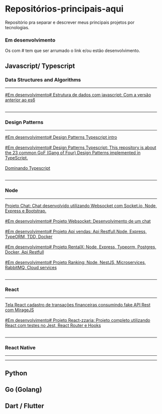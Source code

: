 # Repositórios-principais-aqui
Repositório pra separar e descrever meus principais projetos por tecnologias. 

### Em desenvolvimento
Os com # tem que ser arrumado o link e/ou estão desenvolvimento.
## Javascript/ Typescript
### Data Structures and Algorithms
---
 <a href="https://github.com/devmateusramos/Estrutura-de-Dados-com-Javascript">#Em desenvolvimento#
Estrutura de dados com javascript: Com a versão anterior ao es6</a></br></br>

---
### Design Patterns
---
 <a href="https://github.com/devmateusramos/Design-Patterns-Typescript-intro">#Em desenvolvimento#
Design Patterns Typescript intro</a></br></br>
 <a href="https://github.com/devmateusramos/Design-Patterns-Typescript-23-GoF">#Em desenvolvimento#
Design Patterns Typescript: This repository is about the 23 common GoF (Gang of Four) Design Patterns implemented in TypeScript.</a></br></br>
 <a href="https://github.com/devmateusramos/Dominando-Typescript">Dominando Typescript</a></br></br>

---

### Node
---
<a href="https://github.com/devmateusramos/websocket-node-socketio">Projeto Chat: Chat desenvolvido utilizando Websocket com Socket.io, Node, Express e Bootstrap.</a></br></br>
<a href="https://github.com/devmateusramos/Websocket-chat">#Em desenvolvimento#
Projeto Websocket: Desenvolvimento de um chat</a></br></br>
 <a href="https://github.com/devmateusramos">#Em desenvolvimento#
Projeto Api vendas: Api Restfull,Node, Express, TypeORM, TDD, Docker</a></br></br>
 <a href="https://github.com/devmateusramos">#Em desenvolvimento#
Projeto RentalX: Node, Express, Typeorm, Postgres, Docker, Api Restfull</a></br></br>
 <a href="https://github.com/devmateusramos">#Em desenvolvimento#
Projeto Ranking: Node, NestJS, Microservices, RabbitMQ, Cloud services</a></br></br>




---
### React
---
 <a href="https://github.com/devmateusramos/Projeto-DtMoney-React">Tela React cadastro de transações financeiras consumindo fake API Rest  com MirageJS </a></br></br>
  <a href="https://github.com/devmateusramos">#Em desenvolvimento#
Projeto React-zzaria: Projeto completo utilizando React com testes no Jest, React Router e Hooks</a></br></br>


---
### React Native
---
---

##
## Python


## Go (Golang)


## Dart / Flutter


